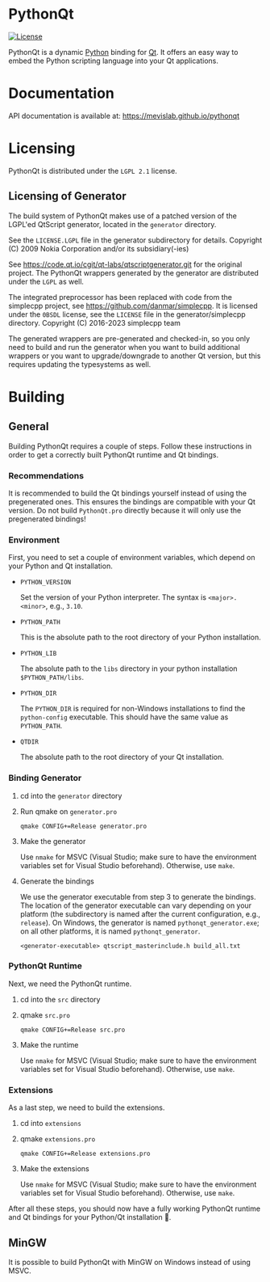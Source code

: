 # PythonQt

[![License](https://img.shields.io/github/license/mevislab/pythonqt.svg?color=blue)](LICENSE)

PythonQt is a dynamic [Python](https://www.python.org) binding for [Qt](https://www.qt.io).
It offers an easy way to embed the Python scripting language into
your Qt applications.

# Documentation

API documentation is available at: https://mevislab.github.io/pythonqt

# Licensing

PythonQt is distributed under the `LGPL 2.1` license.

## Licensing of Generator

The build system of PythonQt makes use of a patched version of the LGPL'ed QtScript
generator, located in the `generator` directory.

See the `LICENSE.LGPL` file in the generator subdirectory for details.
Copyright (C) 2009 Nokia Corporation and/or its subsidiary(-ies)

See https://code.qt.io/cgit/qt-labs/qtscriptgenerator.git for the original project.
The PythonQt wrappers generated by the generator are distributed under the `LGPL`
as well.

The integrated preprocessor has been replaced with code from the simplecpp project,
see https://github.com/danmar/simplecpp. It is licensed under the `0BSDL` license,
see the `LICENSE` file in the generator/simplecpp directory.
Copyright (C) 2016-2023 simplecpp team

The generated wrappers are pre-generated and checked-in, so you only
need to build and run the generator when you want to build additional wrappers
or you want to upgrade/downgrade to another Qt version, but this requires
updating the typesystems as well.

# Building

## General

Building PythonQt requires a couple of steps.
Follow these instructions in order to get a correctly built PythonQt runtime and Qt bindings.

### Recommendations

It is recommended to build the Qt bindings yourself instead of using the pregenerated ones.
This ensures the bindings are compatible with your Qt version.
Do not build `PythonQt.pro` directly because it will only use the pregenerated bindings!

### Environment

First, you need to set a couple of environment variables, which depend on your Python and Qt installation.

- `PYTHON_VERSION`

  Set the version of your Python interpreter. The syntax is `<major>.<minor>`, e.g., `3.10`.

- `PYTHON_PATH`

  This is the absolute path to the root directory of your Python installation.

- `PYTHON_LIB`

  The absolute path to the `libs` directory in your python installation `$PYTHON_PATH/libs`.

- `PYTHON_DIR`

  The `PYTHON_DIR` is required for non-Windows installations to find the `python-config` executable.
  This should have the same value as `PYTHON_PATH`.

- `QTDIR`

  The absolute path to the root directory of your Qt installation.

### Binding Generator

1. cd into the `generator` directory
2. Run qmake on `generator.pro`

   `qmake CONFIG+=Release generator.pro`

3. Make the generator

   Use `nmake` for MSVC (Visual Studio; make sure to have the environment variables set for Visual Studio beforehand). Otherwise, use `make`.

4. Generate the bindings

   We use the generator executable from step 3 to generate the bindings.
   The location of the generator executable can vary depending on your platform (the subdirectory is named after the current configuration, e.g., `release`).
   On Windows, the generator is named `pythonqt_generator.exe`; on all other platforms, it is named `pythonqt_generator`.

   `<generator-executable> qtscript_masterinclude.h build_all.txt`

### PythonQt Runtime

Next, we need the PythonQt runtime.

1. cd into the `src` directory
2. qmake `src.pro`

   `qmake CONFIG+=Release src.pro`

3. Make the runtime

   Use `nmake` for MSVC (Visual Studio; make sure to have the environment variables set for Visual Studio beforehand). Otherwise, use `make`.

### Extensions

As a last step, we need to build the extensions.

1. cd into `extensions`
2. qmake `extensions.pro`

   `qmake CONFIG+=Release extensions.pro`

3. Make the extensions

   Use `nmake` for MSVC (Visual Studio; make sure to have the environment variables set for Visual Studio beforehand). Otherwise, use `make`.

After all these steps, you should now have a fully working PythonQt runtime and Qt bindings for your Python/Qt installation 🎉.

## MinGW

It is possible to build PythonQt with MinGW on Windows instead of using MSVC.
